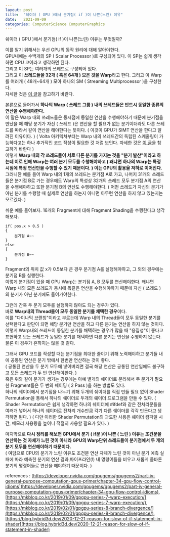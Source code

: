 ```yaml
---
layout: post
title:  "쉐이더 ( GPU )에서 분기점( if )이 나쁜(느린) 이유"
date:   2021-09-09
categories: ComputerScience ComputerGraphics
---
```


쉐이더 ( GPU )에서 분기점( if )이 나쁜(느린) 이유는 무엇일까?       

이를 알기 위해서는 우선 GPU의 동작 원리에 대해 알아야한다.      
GPU내에는 수백개의 SP ( Scalar Processor )로 구성되어 있다. 이 SP는 쉽게 생각하면 CPU 코어라고 생각하면 된다.      
그리고 이 SP는 여러개의 쓰레드로 구성되어 있다.                       
그리고 이 **쓰레드들을 32개 ( 혹은 64개 ) 모은 것을 Warp**라고 한다. 그리고 이 Warp를 여러개 ( 48개~64개 ) 모아 하나의 SM ( Streaming Multiprocessor )을 구성한다.       
자세한 것은 [이 글](https://sungjjinkang.github.io/computerscience/computergraphics/2021/09/09/gpu_architecture2.html)을 참고하기 바란다.            

본론으로 들어가서 **하나의 Warp ( 쓰레드 그룹 ) 내의 쓰레드들은 반드시 동일한 종류의 연산을 수행해야한다.**              
이 말은 Warp 내의 쓰레드들은 동시점에 동일한 연산을 수행해야하기 때문에 분기점을 만났을 때 해당 분기가 자신 ( 쓰레드 )은 연산을 할 필요가 없는 분기이더라도 다른 쓰레드를 따라서 같이 연산을 해야한다는 뜻이다. ( 이것이 GPU가 SIMT 연산을 한다고 알려진 이유이다. ) ( Volta 아키텍쳐부터는 Warp 내의 쓰레드간의 독립된 스케줄링이 가능하다고는 하나 추가적인 코드 작성이 필요한 것 처럼 보인다. 자세한 것은 [이 글](https://docs.nvidia.com/cuda/volta-tuning-guide/index.html#sm-independent-thread-scheduling)을 참고하기 바란다 )            
이렇게 **Warp 내의 각 쓰레드들이 서로 다른 분기를 가지는 것을 "분기 발산"이라고 하는데 이로 인해 Warp는 여러 분기 모두를 수행해야하고 ( 왜냐면 하나의 Warp는 특정 시점에 특정 연산만을 수행할 수 있기 때문이다. ) 이는 GPU의 활용율 저하로 이어진다.**          
그러니깐 예를 들어 Warp 내의 1개의 쓰레드는 분기점 A로 가고, 나머지 31개의 쓰레드들은 분기점 B로 가는 경우에도 Warp의 특성상 32개의 쓰레드 모두 분기점 A의 연산을 수행해야하고 또한 분기점 B의 연산도 수행해야한다. ( 어떤 쓰레드가 자신의 분기가 아닌 분기를 수행할 때 실제로 연산을 하는지 아니면 아무런 연산을 하지 않고 있는지는 모르겠다. )           


쉬운 예를 들어보자. 16개의 Fragment에 대해 Fragment Shading을 수행한다고 생각해보자.       
```
if( pos.x > 0.5 )
{
    분기점 A~~
}
else
{
    분기점 B~~
}

```
Fragment의 위치 값 x가 0.5보다 큰 경우 분기점 A를 실행해야하고, 그 외의 경우에는 분기점 B를 실행한다.          
이렇게 분기점이 있을 때 GPU Warp는 분기점 A, B 모두를 연산해야한다. 왜냐면 Warp 내의 모든 쓰레드가 동시에 똑같은 연산을 수행해야하기 때문에 자신 ( 쓰레드 )의 분기가 아닌 분기에도 들어가야한다.        

그런데 간혹 두 분기 모두를 실행하지 않아도 되는 경우가 있다.           
바로 **Warp내의 Thread들이 모두 동일한 분기를 채택한 경우**이다.          
이를 "다이나믹 브랜칭"이라고 부르는데 Warp 내의 Thread들이 모두 동일한 분기를 선택한다고 판단이 되면 해당 분기만 연산을 하고 다른 분기는 연산을 하지 않는 것이다.         
이렇게 Warp내의 쓰레드이 동일한 분기를 채택하는 경우가 많을 때 "응집성"이 좋다고 표현하고 모든 쓰레드가 동일한 분기를 채택하면 다른 분기는 연산을 수행하지 않는다.       
물론 이 경우가 흔하지는 않을 것 같다.              

그래서 GPU 코드를 작성할 때는 분기점을 최대한 줄이기 위해 노력해야하고 분기들 내에 공통된 연산은 분기 밖에서 한번만 연산하는 것이 좋다.        
( 공통된 연산을 두 분기 모두에 넣어버리면 결국 해당 연산은 공통된 연산임에도 불구하고 모든 쓰레드가 두 번 연산해야한다. )       
혹은 위와 같이 분기가 생기는 경우에는 아예 별개의 쉐이더로 분리해서 두 분기가 필요한 Fragment들은 두 번의 쉐이딩 ( 2 Pass )을 하는 방법도 있다.              
하나의 쉐이더에서 분기점을 나누기 위해 두개의 쉐이더를 직접 만들 필요 없이 Shader Permutation을 통해서 하나의 쉐이더로 두개의 쉐이더 프로그램을 만들 수 있다. ( Shader Permutation은 쉽게 생각하면 하나의 쉐이더에 #ifdef와 같은 전처리문들을 여러개 넣어서 하나의 쉐이더로 전처리 개수만큼 각기 다른 쉐이더를 각각 만든다고 생각하면 된다. ) ( 다만 이러한 Shader Permutation의 과도한 사용은 쉐이더 컴파일 시간, 메모리 사용량을 높이니 적절히 사용할 필요가 있다. )           

마지막으로 **다시 정리를 해보면 GPU에서 분기 ( if문 )이 나쁜 ( 느린 ) 이유는 조건문을 연산하는 것 자체가 느린 것이 아니라 GPU의 Warp단위 쓰레드들이 분기점에서 두 개의 분기 모두를 연산해야하기 때문이다.**              
( 여담으로 CPU의 분기가 느린 이유도 조건문 연산 자체가 느린 것이 아닌 분기 예측 실패에 따라 예측한 분기의 연산 결과,파이프라인(!) 내 명령어들을 비우고 새롭게 올바른 분기의 명령어들로 연산을 해야하기 때문이다. )

references : [https://developer.nvidia.com/gpugems/gpugems2/part-iv-general-purpose-computation-gpus-primer/chapter-34-gpu-flow-control-idioms](https://developer.nvidia.com/gpugems/gpugems2/part-iv-general-purpose-computation-gpus-primer/chapter-34-gpu-flow-control-idioms),  [https://mkblog.co.kr/2019/01/09/gpgpu-series-7-warp-execution/](https://mkblog.co.kr/2019/01/09/gpgpu-series-7-warp-execution/),  [https://mkblog.co.kr/2019/02/01/gpgpu-series-8-branch-divergence/](https://mkblog.co.kr/2019/02/01/gpgpu-series-8-branch-divergence/),  [https://blog.hybrid3d.dev/2020-12-21-reason-for-slow-of-if-statement-in-shader](https://blog.hybrid3d.dev/2020-12-21-reason-for-slow-of-if-statement-in-shader)